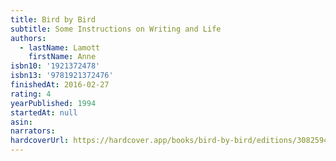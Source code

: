 ```yaml
---
title: Bird by Bird
subtitle: Some Instructions on Writing and Life
authors:
  - lastName: Lamott
    firstName: Anne
isbn10: '1921372478'
isbn13: '9781921372476'
finishedAt: 2016-02-27
rating: 4
yearPublished: 1994
startedAt: null
asin:
narrators:
hardcoverUrl: https://hardcover.app/books/bird-by-bird/editions/30825946
---
```

